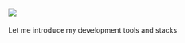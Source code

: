 # <img src="https://capsule-render.vercel.app/api?type=transparent&color=timeGradient&height=80&section=header&text=Welcome%20to%20JakeLee's%20GitHub&fontSize=60" />
Let me introduce my development tools and stacks

